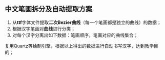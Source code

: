 ## 中文笔画拆分及自动提取方案

1. 从**ttf**字体文件提取**二次Bezier曲线**（每一个笔画都是独立的曲线）的数据；
2. 根据汉字笔画对**曲线**进行分类；
3. 对每个汉字分离出如下数据：笔画顺序，笔画对应的曲线集合；

复用Quartz等绘制引擎，根据以上得出的数据进行自动书写汉字，达到教学目的；